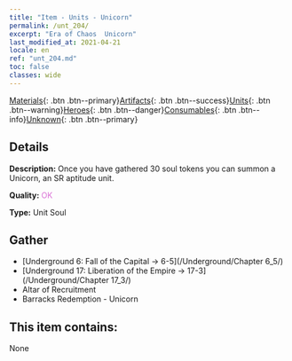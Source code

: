 ```yaml
---
title: "Item - Units - Unicorn"
permalink: /unt_204/
excerpt: "Era of Chaos  Unicorn"
last_modified_at: 2021-04-21
locale: en
ref: "unt_204.md"
toc: false
classes: wide
---
```

 [Materials](/Items/){: .btn .btn--primary}[Artifacts](/Items/Artifacts/){: .btn .btn--success}[Units](/Items/Units/){: .btn .btn--warning}[Heroes](/Items/Heroes/){: .btn .btn--danger}[Consumables](/Items/Consumables/){: .btn .btn--info}[Unknown](/Items/Unknown/){: .btn .btn--primary}

## Details
 **Description:** Once you have gathered 30 soul tokens you can summon a Unicorn, an SR aptitude unit.

 **Quality:** <span style="color: #DA70D6">OK</span>

 **Type:** Unit Soul

## Gather

*    [Underground 6: Fall of the Capital -> 6-5](/Underground/Chapter 6_5/) 
*    [Underground 17: Liberation of the Empire -> 17-3](/Underground/Chapter 17_3/) 
*    Altar of Recruitment 
*    Barracks Redemption - Unicorn 

## This item contains:

  None

